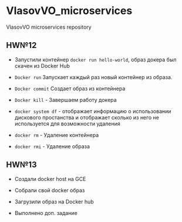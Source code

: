# VlasovVO_microservices
VlasovVO microservices repository

## HW№12

- Запустили контейнер `docker run hello-world`, образ докера был скачен из Docker Hub

- `Docker run` Запускает каждый раз новый контейнер из образа.

- `Docker commit` Создает образ из контейнера

- `Docker kill` - Завершаем работу докера

- `docker system df` - отображает информацию о использовании дискового простанства и отображает сколько из него не используется для возможности удаления

- `docker rm` - Удаление контейнера

- `docker rmi` - Удаление образа

## HW№13

- Создали docker host на GCE

- Собрали свой docker образ

- Загрузили образ на Docker hub

- Выполнено доп. задание
